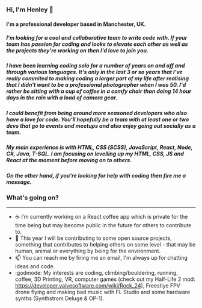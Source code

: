 ### Hi, I'm Henley 👋

#### I'm a professional developer based in Manchester, UK.

##### I'm looking for a cool and collaborative team to write code with. If your team has passion for coding and looks to elevate each other as well as the projects they're working on then I'd love to join you.

##### I have been learning coding solo for a number of years on and off and through various languages. It's only in the last 3 or so years that I've really commited to making coding a larger part of my life after realising that I didn't want to be a professional photographer when I was 50. I'd rather be sitting with a cup of coffee in a comfy chair than doing 14 hour days in the rain with a load of camera gear.  

##### I could benefit from being around more seasoned developers who also have a love for code. You'll hopefully be a team with at least one or two devs that go to events and meetups and also enjoy going out socially as a team.

##### My main experience is with HTML, CSS (SCSS), JavaScript, React, Node, C#, Java, T-SQL. I am focusing on levelling up my HTML, CSS, JS and React at the moment before moving on to others.

##### On the other hand, if you're looking for help with coding then fire me a message.

### What's going on?
---
-  :coffee: I’m currently working on a React coffee app which is private for the time being but may become public in the future for others to contribute to.
- 👯 This year I will be contributing to some open source projects, something that contributes to helping others on some level - that may be human, animal or everything by being for the environment.
- 📫 You can reach me by firing me an email, I'm always up for chatting ideas and code.
- :godmode: My interests are coding, climbing/bouldering, running, coffee, 3D Printing, VR, computer games (check out my Half-Life 2 mod: https://developer.valvesoftware.com/wiki/Rock_24), Freestlye FPV drone flying and making bad music with FL Studio and some hardware synths 
(Synthstrom Deluge & OP-1). 

<!--
**henleyb/henleyb** is a ✨ _special_ ✨ repository because its `README.md` (this file) appears on your GitHub profile.

Here are some ideas to get you started:

- 🔭 I’m currently working on ...
- 🌱 I’m currently learning ...
- 👯 I’m looking to collaborate on ...
- 🤔 I’m looking for help with ...
- 💬 Ask me about ...
- 📫 How to reach me: ...
- 😄 Pronouns: ...
- ⚡ Fun fact: ...
-->
